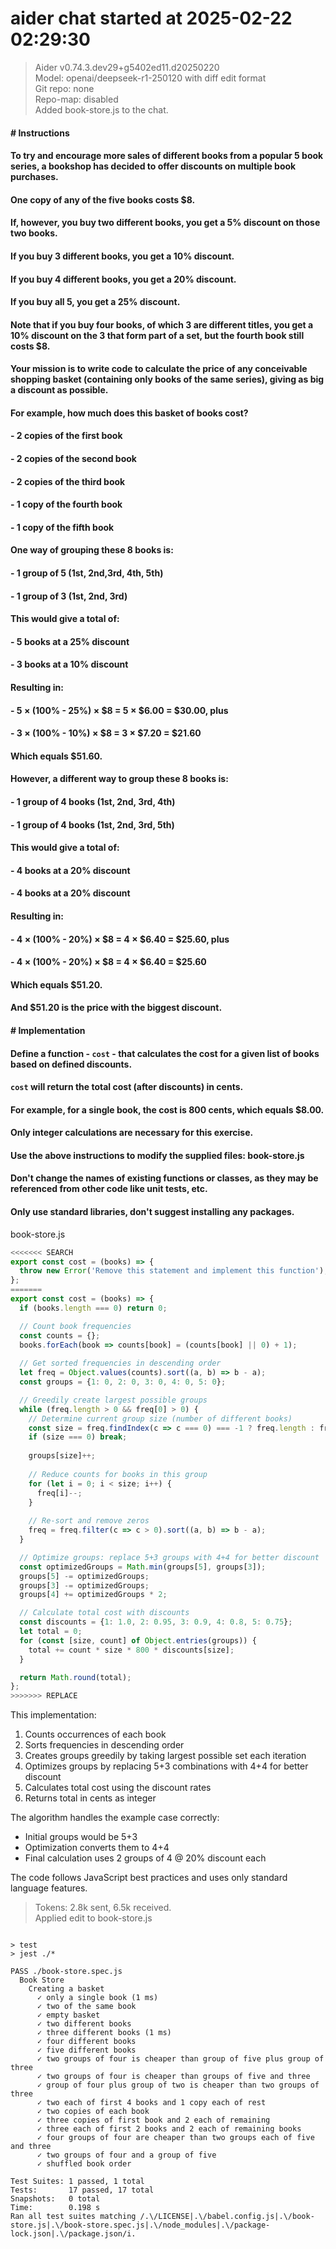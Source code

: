 
# aider chat started at 2025-02-22 02:29:30

> Aider v0.74.3.dev29+g5402ed11.d20250220  
> Model: openai/deepseek-r1-250120 with diff edit format  
> Git repo: none  
> Repo-map: disabled  
> Added book-store.js to the chat.  

#### # Instructions  
####   
#### To try and encourage more sales of different books from a popular 5 book series, a bookshop has decided to offer discounts on multiple book purchases.  
####   
#### One copy of any of the five books costs $8.  
####   
#### If, however, you buy two different books, you get a 5% discount on those two books.  
####   
#### If you buy 3 different books, you get a 10% discount.  
####   
#### If you buy 4 different books, you get a 20% discount.  
####   
#### If you buy all 5, you get a 25% discount.  
####   
#### Note that if you buy four books, of which 3 are different titles, you get a 10% discount on the 3 that form part of a set, but the fourth book still costs $8.  
####   
#### Your mission is to write code to calculate the price of any conceivable shopping basket (containing only books of the same series), giving as big a discount as possible.  
####   
#### For example, how much does this basket of books cost?  
####   
#### - 2 copies of the first book  
#### - 2 copies of the second book  
#### - 2 copies of the third book  
#### - 1 copy of the fourth book  
#### - 1 copy of the fifth book  
####   
#### One way of grouping these 8 books is:  
####   
#### - 1 group of 5 (1st, 2nd,3rd, 4th, 5th)  
#### - 1 group of 3 (1st, 2nd, 3rd)  
####   
#### This would give a total of:  
####   
#### - 5 books at a 25% discount  
#### - 3 books at a 10% discount  
####   
#### Resulting in:  
####   
#### - 5 × (100% - 25%) × $8 = 5 × $6.00 = $30.00, plus  
#### - 3 × (100% - 10%) × $8 = 3 × $7.20 = $21.60  
####   
#### Which equals $51.60.  
####   
#### However, a different way to group these 8 books is:  
####   
#### - 1 group of 4 books (1st, 2nd, 3rd, 4th)  
#### - 1 group of 4 books (1st, 2nd, 3rd, 5th)  
####   
#### This would give a total of:  
####   
#### - 4 books at a 20% discount  
#### - 4 books at a 20% discount  
####   
#### Resulting in:  
####   
#### - 4 × (100% - 20%) × $8 = 4 × $6.40 = $25.60, plus  
#### - 4 × (100% - 20%) × $8 = 4 × $6.40 = $25.60  
####   
#### Which equals $51.20.  
####   
#### And $51.20 is the price with the biggest discount.  
#### # Implementation  
####   
#### Define a function - `cost` - that calculates the cost for a given list of books based on defined discounts.  
####   
#### `cost` will return the total cost (after discounts) in cents.  
#### For example, for a single book, the cost is 800 cents, which equals $8.00.  
#### Only integer calculations are necessary for this exercise.  
####   
#### ####  
####   
#### Use the above instructions to modify the supplied files: book-store.js  
#### Don't change the names of existing functions or classes, as they may be referenced from other code like unit tests, etc.  
#### Only use standard libraries, don't suggest installing any packages.  

book-store.js
```javascript
<<<<<<< SEARCH
export const cost = (books) => {
  throw new Error('Remove this statement and implement this function');
};
=======
export const cost = (books) => {
  if (books.length === 0) return 0;

  // Count book frequencies
  const counts = {};
  books.forEach(book => counts[book] = (counts[book] || 0) + 1);
  
  // Get sorted frequencies in descending order
  let freq = Object.values(counts).sort((a, b) => b - a);
  const groups = {1: 0, 2: 0, 3: 0, 4: 0, 5: 0};

  // Greedily create largest possible groups
  while (freq.length > 0 && freq[0] > 0) {
    // Determine current group size (number of different books)
    const size = freq.findIndex(c => c === 0) === -1 ? freq.length : freq.findIndex(c => c === 0);
    if (size === 0) break;
    
    groups[size]++;
    
    // Reduce counts for books in this group
    for (let i = 0; i < size; i++) {
      freq[i]--;
    }
    
    // Re-sort and remove zeros
    freq = freq.filter(c => c > 0).sort((a, b) => b - a);
  }

  // Optimize groups: replace 5+3 groups with 4+4 for better discount
  const optimizedGroups = Math.min(groups[5], groups[3]);
  groups[5] -= optimizedGroups;
  groups[3] -= optimizedGroups;
  groups[4] += optimizedGroups * 2;

  // Calculate total cost with discounts
  const discounts = {1: 1.0, 2: 0.95, 3: 0.9, 4: 0.8, 5: 0.75};
  let total = 0;
  for (const [size, count] of Object.entries(groups)) {
    total += count * size * 800 * discounts[size];
  }

  return Math.round(total);
};
>>>>>>> REPLACE
```

This implementation:
1. Counts occurrences of each book
2. Sorts frequencies in descending order
3. Creates groups greedily by taking largest possible set each iteration
4. Optimizes groups by replacing 5+3 combinations with 4+4 for better discount
5. Calculates total cost using the discount rates
6. Returns total in cents as integer

The algorithm handles the example case correctly:
- Initial groups would be 5+3
- Optimization converts them to 4+4
- Final calculation uses 2 groups of 4 @ 20% discount each

The code follows JavaScript best practices and uses only standard language features.

> Tokens: 2.8k sent, 6.5k received.  
> Applied edit to book-store.js  
```

> test
> jest ./*

PASS ./book-store.spec.js
  Book Store
    Creating a basket
      ✓ only a single book (1 ms)
      ✓ two of the same book
      ✓ empty basket
      ✓ two different books
      ✓ three different books (1 ms)
      ✓ four different books
      ✓ five different books
      ✓ two groups of four is cheaper than group of five plus group of three
      ✓ two groups of four is cheaper than groups of five and three
      ✓ group of four plus group of two is cheaper than two groups of three
      ✓ two each of first 4 books and 1 copy each of rest
      ✓ two copies of each book
      ✓ three copies of first book and 2 each of remaining
      ✓ three each of first 2 books and 2 each of remaining books
      ✓ four groups of four are cheaper than two groups each of five and three
      ✓ two groups of four and a group of five
      ✓ shuffled book order

Test Suites: 1 passed, 1 total
Tests:       17 passed, 17 total
Snapshots:   0 total
Time:        0.198 s
Ran all test suites matching /.\/LICENSE|.\/babel.config.js|.\/book-store.js|.\/book-store.spec.js|.\/node_modules|.\/package-lock.json|.\/package.json/i.

```